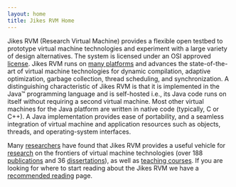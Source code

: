 ```yaml
---
layout: home 
title: Jikes RVM Home
---
```


Jikes RVM (Research Virtual Machine) provides a flexible open testbed
to prototype virtual machine technologies and experiment with a large
variety of design alternatives. The system is licensed under an OSI
approved [license](License.html). Jikes RVM runs on [many
platforms](Supported-Platforms.html) and advances the state-of-the-art
of virtual machine technologies for dynamic compilation, adaptive
optimization, garbage collection, thread scheduling, and
synchronization. A distinguishing characteristic of Jikes RVM is that
it is implemented in the Java™ programming language and is self-hosted
i.e., its Java code runs on itself without requiring a second virtual
machine. Most other virtual machines for the Java platform are written
in native code (typically, C or C++). A Java implementation provides
ease of portability, and a seamless integration of virtual machine and
application resources such as objects, threads, and operating-system
interfaces.

Many
[researchers](http://docs.codehaus.org/display/RVM/Current+Users) have
found that Jikes RVM provides a useful vehicle for
[research](http://docs.codehaus.org/display/RVM/Resources#Resources-research) on
the frontiers of virtual machine technologies (over 188
[publications](http://docs.codehaus.org/display/RVM/Publications) and
36
[dissertations](http://docs.codehaus.org/display/RVM/Dissertations)),
as well as [teaching
courses](http://docs.codehaus.org/display/RVM/Resources#Resources-teaching). If
you are looking for where to start reading about the Jikes RVM we have
a [recommended reading](Recommended-Reading.html) page.

